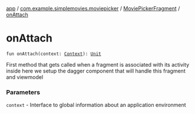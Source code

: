 [app](../../index.md) / [com.example.simplemovies.moviepicker](../index.md) / [MoviePickerFragment](index.md) / [onAttach](./on-attach.md)

# onAttach

`fun onAttach(context: `[`Context`](https://developer.android.com/reference/android/content/Context.html)`): `[`Unit`](https://kotlinlang.org/api/latest/jvm/stdlib/kotlin/-unit/index.html)

First method that gets called when a fragment is associated with its activity
inside here we setup the dagger component that will handle this fragment and viewmodel

### Parameters

`context` - Interface to global information about an application environment